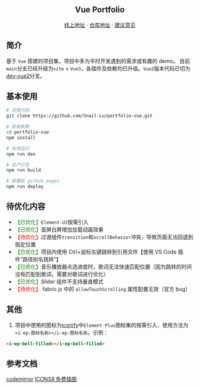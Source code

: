 <h2 align="center">Vue Portfolio</h2>
<p align="center">
    <a href="https://snaillu.gitee.io/portfolio/" target="_blank">线上地址</a>
    ·
    <a href="https://github.com/snail-lu/portfolio-vue" target="_blank">仓库地址</a>
    ·
    <a href="https://github.com/Snail-Lu/portfolio-vue/issues" target="_blank">建议意见</a>
</p>

## 简介

基于 `Vue` 搭建的项目集，项目中多为平时开发遇到的需求或有趣的 demo。
目前`main`分支已经升级为`vite` + `Vue3`，各插件及依赖均已升级。`Vue2`版本代码已切为[dev-vue2](https://github.com/Snail-Lu/portfolio-vue/tree/dev-vue2)分支。

## 基本使用

```bash
# 克隆代码
git clone https://github.com/Snail-Lu/portfolio-vue.git

# 安装依赖
cd portfolio-vue
npm install

# 本地运行
npm run dev

# 生产打包
npm run build

# 部署到 github pages
npm run deploy
```

## 待优化内容

-   <span style="color:green;">【已优化】</span>`Element-UI`按需引入
-   <span style="color:green;">【已优化】</span>首屏白屏增加加载动画效果
-   <span style="color:red;">【待优化】</span>过渡组件`transition`和`scrollBehavior`冲突，导致页面无法回退到指定位置
-   <span style="color:green;">【已优化】</span>项目内使用 Ctrl+鼠标左键跳转到引用文件【使用 VS Code 插件“路径别名跳转”】
-   <span style="color:green">【已优化】</span>音乐播放器点选进度时，歌词无法快速匹配位置（因为跳转的时间没有匹配到歌词，需要对歌词进行优化）
-   <span style="color:green">【已优化】</span>Slider 组件不支持垂直模式
-   <span style="color:red">【待优化】</span> fabric.js 中的 `allowTouchScrolling` 属性配置无效（官方 bug）

## 其他

1. 项目中使用的图标为[iconify](http://icon-sets.iconify.design/ep/)中`Element-Plus`图标集的按需引入，使用方法为`<i-ep-图标名称></i-ep-图标名称`。示例：

```html
<i-ep-bell-filled></i-ep-bell-filled>
```

## 参考文档

[codemirror](https://codemirror.net/5/doc/manual.html#usage)
[ICONS8 免费插图](https://icons8.com)
